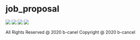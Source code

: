 # job_proposal

<p float="left">
  <img src="https://media.giphy.com/media/dyvj1gBn4HYBfVDrpr/giphy.gif"/>
  <img src="https://media.giphy.com/media/VJYrbNGSMxUZ38RuU9/giphy.gif"/>
  <img src="https://media.giphy.com/media/UvK4kZ48BSmlVhiFQp/giphy.gif"/>
  <img src="https://media.giphy.com/media/fsaqYZsD0P0x600rE1/giphy.gif"/>
</p>

All Rights Reserved @ 2020 b-canel
Copyright @ 2020 b-cancel
